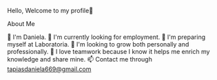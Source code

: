 
Hello, Welcome to my profile👋

About Me

👋 I'm Daniela.
🔭 I'm currently looking for employment.
🌱 I'm preparing myself at Laboratoria.
👯 I'm looking to grow both personally and professionally.
🤔 I love teamwork because I know it helps me enrich my knowledge and share mine.
📫 Contact me through tapiasdaniela669@gmail.com
  

